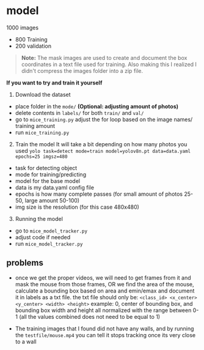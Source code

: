 # model

1000 images 
- 800 Training
- 200 validation

> **Note:** The mask images are used to create and document the box coordinates in a text file used for training. Also making this I realized I didn't compress the images folder into a zip file.

**If you want to try and train it yourself**

1. Download the dataset
- place folder in the `mode/`
**(Optional: adjusting amount of photos)**
- delete contents in `labels/` for both `train/` and `val/`
- go to `mice_training.py` adjust the for loop based on the image names/ training amount
- run `mice_training.py`

2. Train the model 
It will take a bit depending on how many photos you used 
`yolo task=detect mode=train model=yolov8n.pt data=data.yaml epochs=25 imgsz=480`
- task for detecting object
- mode for training/predicting
- model for the base model
- data is my data.yaml config file
- epochs is how many complete passes 
(for small amount of photos 25-50, large amount 50-100)
- img size is the resolution (for this case 480x480)

3. Running the model
- go to `mice_model_tracker.py`
- adjust code if needed
- run `mice_model_tracker.py`

## problems

- once we get the proper videos, we will need to get frames from it and mask the mouse from those frames, OR we find the area of the mouse, calculate a bounding box based on area and emin/emax and document it in labels as a txt file. the txt file should only be:
`<class_id> <x_center> <y_center> <width> <height>`
example: 0, center of bounding box, and bounding box width and height
all normalized with the range between 0-1 
(all the values combined does not need to be equal to 1)

- The training images that I found did not have any walls, and by running the `testfile/mouse.mp4` you can tell it stops tracking once its very close to a wall

